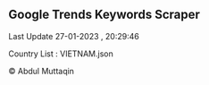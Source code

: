 

## Google Trends Keywords Scraper 
 
Last Update 27-01-2023 , 20:29:46

Country List :
VIETNAM.json



© Abdul Muttaqin 
